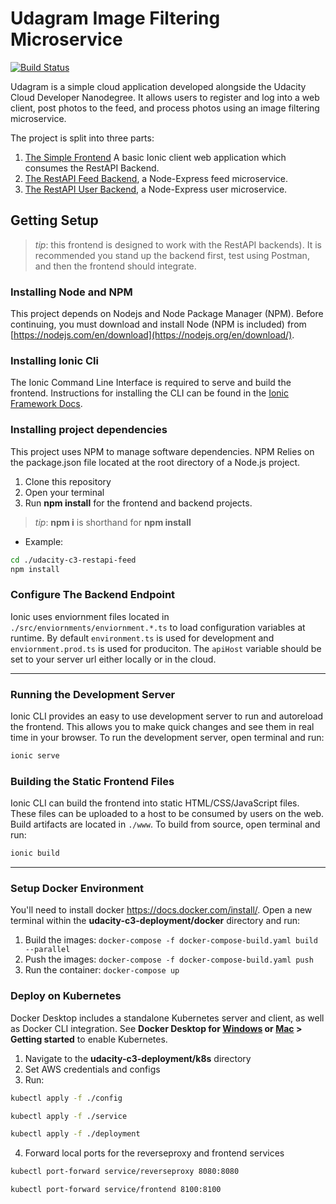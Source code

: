 # Udagram Image Filtering Microservice
[![Build Status](https://travis-ci.com/mhmtyavuz70/udagram-microservice.svg?branch=master)](https://travis-ci.com/mhmtyavuz70/udagram-microservice)

Udagram is a simple cloud application developed alongside the Udacity Cloud Developer Nanodegree. It allows users to register and log into a web client, post photos to the feed, and process photos using an image filtering microservice.

The project is split into three parts:
1. [The Simple Frontend](/udacity-c3-frontend)
A basic Ionic client web application which consumes the RestAPI Backend. 
2. [The RestAPI Feed Backend](/udacity-c3-restapi-feed), a Node-Express feed microservice.
3. [The RestAPI User Backend](/udacity-c3-restapi-user), a Node-Express user microservice.

## Getting Setup

> _tip_: this frontend is designed to work with the RestAPI backends). It is recommended you stand up the backend first, test using Postman, and then the frontend should integrate.

### Installing Node and NPM
This project depends on Nodejs and Node Package Manager (NPM). Before continuing, you must download and install Node (NPM is included) from [https://nodejs.com/en/download](https://nodejs.org/en/download/).

### Installing Ionic Cli
The Ionic Command Line Interface is required to serve and build the frontend. Instructions for installing the CLI can be found in the [Ionic Framework Docs](https://ionicframework.com/docs/installation/cli).

### Installing project dependencies

This project uses NPM to manage software dependencies. NPM Relies on the package.json file located at the root directory of a Node.js project. 

1. Clone this repository
2. Open your terminal
3. Run **npm install** for the frontend and backend projects.

>_tip_: **npm i** is shorthand for **npm install**

- Example: 

```bash
cd ./udacity-c3-restapi-feed
npm install
```

### Configure The Backend Endpoint
Ionic uses enviornment files located in `./src/enviornments/enviornment.*.ts` to load configuration variables at runtime. By default `environment.ts` is used for development and `enviornment.prod.ts` is used for produciton. The `apiHost` variable should be set to your server url either locally or in the cloud.

***
### Running the Development Server
Ionic CLI provides an easy to use development server to run and autoreload the frontend. This allows you to make quick changes and see them in real time in your browser. To run the development server, open terminal and run:

```bash
ionic serve
```

### Building the Static Frontend Files
Ionic CLI can build the frontend into static HTML/CSS/JavaScript files. These files can be uploaded to a host to be consumed by users on the web. Build artifacts are located in `./www`. To build from source, open terminal and run:
```bash
ionic build
```
***

### Setup Docker Environment
You'll need to install docker https://docs.docker.com/install/. Open a new terminal within the **udacity-c3-deployment/docker** directory and run:

1. Build the images: `docker-compose -f docker-compose-build.yaml build --parallel`
2. Push the images: `docker-compose -f docker-compose-build.yaml push`
3. Run the container: `docker-compose up`

### Deploy on Kubernetes
Docker Desktop includes a standalone Kubernetes server and client, as well as Docker CLI integration.
See **Docker Desktop for [Windows](https://docs.docker.com/docker-for-windows/#kubernetes) or [Mac](https://docs.docker.com/docker-for-mac/#kubernetes) > Getting started** to enable Kubernetes.

1. Navigate to the  **udacity-c3-deployment/k8s** directory
2. Set AWS credentials and configs
3. Run:

```bash
kubectl apply -f ./config
```
```bash
kubectl apply -f ./service
```
```bash
kubectl apply -f ./deployment
```
4. Forward local ports for the reverseproxy and frontend services
```bash
kubectl port-forward service/reverseproxy 8080:8080
```
```bash
kubectl port-forward service/frontend 8100:8100
```